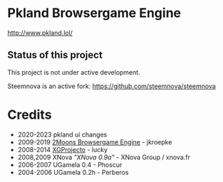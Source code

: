 # Pkland Browsergame Engine
http://www.pkland.lol/

## Status of this project

This project is not under active development.

Steemnova is an active fork: https://github.com/steemnova/steemnova

# Credits
* 2020-2023 pkland ui changes
* 2009-2019 [2Moons Browsergame Engine](https://github.com/jkroepke/2Moons) - jkroepke
* 2008-2014 [XGProjecto](https://github.com/XG-Project/XG-Project-v2) - lucky
* 2008,2009 XNova *"XNova 0.9a"* - XNova Group / xnova.fr
* 2006-2007 UGamela 0.4 - Phoscur
* 2004-2006 UGamela 0.2h - Perberos
